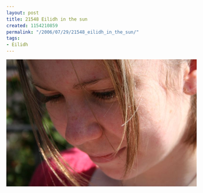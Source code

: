 ```yaml
---
layout: post
title: 21548 Eilidh in the sun
created: 1154210859
permalink: "/2006/07/29/21548_eilidh_in_the_sun/"
tags:
- Eilidh
---
```


<img src="/image/images/IMG_1548.JPG"/>

